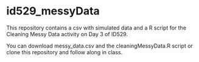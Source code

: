 # id529_messyData

This repository contains a csv with simulated data and a R script for the Cleaning Messy Data activity on Day 3 of ID529.

You can download messy_data.csv and the cleaningMessyData.R script or clone this repository and follow along in class.
